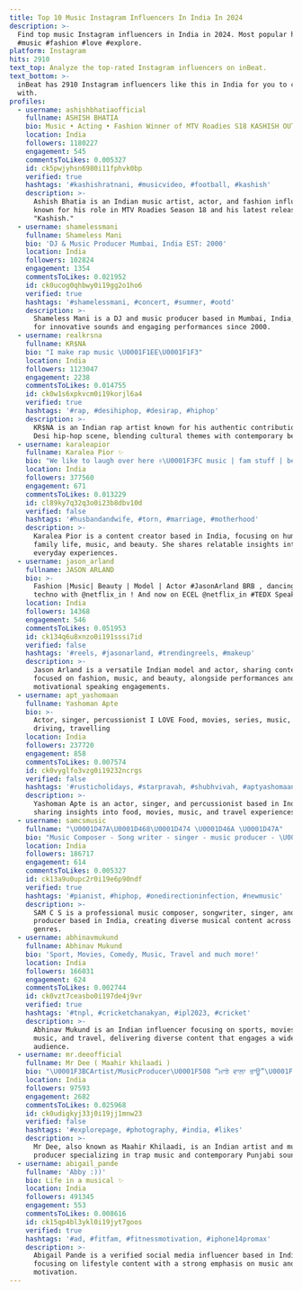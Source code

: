 ```yaml
---
title: Top 10 Music Instagram Influencers In India In 2024
description: >-
  Find top music Instagram influencers in India in 2024. Most popular hashtags:
  #music #fashion #love #explore.
platform: Instagram
hits: 2910
text_top: Analyze the top-rated Instagram influencers on inBeat.
text_bottom: >-
  inBeat has 2910 Instagram influencers like this in India for you to connect
  with.
profiles:
  - username: ashishbhatiaofficial
    fullname: ASHISH BHATIA
    bio: Music • Acting • Fashion Winner of MTV Roadies S18 KASHISH OUT NOW ⤵️
    location: India
    followers: 1180227
    engagement: 545
    commentsToLikes: 0.005327
    id: ck5pwjyhsn6980i11fphvk0bp
    verified: true
    hashtags: '#kashishratnani, #musicvideo, #football, #kashish'
    description: >-
      Ashish Bhatia is an Indian music artist, actor, and fashion influencer,
      known for his role in MTV Roadies Season 18 and his latest release,
      "Kashish."
  - username: shamelessmani
    fullname: Shameless Mani
    bio: 'DJ & Music Producer Mumbai, India EST: 2000'
    location: India
    followers: 102824
    engagement: 1354
    commentsToLikes: 0.021952
    id: ck0ucog0qhbwy0i19gg2o1ho6
    verified: true
    hashtags: '#shamelessmani, #concert, #summer, #ootd'
    description: >-
      Shameless Mani is a DJ and music producer based in Mumbai, India, known
      for innovative sounds and engaging performances since 2000.
  - username: realkrsna
    fullname: KR$NA
    bio: "I make rap music \U0001F1EE\U0001F1F3"
    location: India
    followers: 1123047
    engagement: 2238
    commentsToLikes: 0.014755
    id: ck0w1s6xpkvcm0i19korjl6a4
    verified: true
    hashtags: '#rap, #desihiphop, #desirap, #hiphop'
    description: >-
      KR$NA is an Indian rap artist known for his authentic contributions to the
      Desi hip-hop scene, blending cultural themes with contemporary beats.
  - username: karaleapior
    fullname: Karalea Pior ✨
    bio: "We like to laugh over here ✌\U0001F3FC music | fam stuff | beauty stuff \U0001FAF6\U0001F3FB @swavpior tiktok 2.2 M | the pior fam"
    location: India
    followers: 377560
    engagement: 671
    commentsToLikes: 0.013229
    id: cl89ky7q32q3o0i23b8dbv10d
    verified: false
    hashtags: '#husbandandwife, #torn, #marriage, #motherhood'
    description: >-
      Karalea Pior is a content creator based in India, focusing on humor,
      family life, music, and beauty. She shares relatable insights into
      everyday experiences.
  - username: jason_arland
    fullname: JASON ARLAND
    bio: >-
      Fashion |Music| Beauty | Model | Actor #JasonArland BRB , dancing to
      techno with @netflix_in ! And now on ECEL @netflix_in #TEDX Speaker .
    location: India
    followers: 14368
    engagement: 546
    commentsToLikes: 0.051953
    id: ck134q6u8xnzo0i191sssi7id
    verified: false
    hashtags: '#reels, #jasonarland, #trendingreels, #makeup'
    description: >-
      Jason Arland is a versatile Indian model and actor, sharing content
      focused on fashion, music, and beauty, alongside performances and
      motivational speaking engagements.
  - username: apt_yashomaan
    fullname: Yashoman Apte
    bio: >-
      Actor, singer, percussionist I LOVE Food, movies, series, music, dogs,
      driving, travelling
    location: India
    followers: 237720
    engagement: 858
    commentsToLikes: 0.007574
    id: ck0vyglfo3vzg0i19232ncrgs
    verified: false
    hashtags: '#rusticholidays, #starpravah, #shubhvivah, #aptyashomaan'
    description: >-
      Yashoman Apte is an actor, singer, and percussionist based in India,
      sharing insights into food, movies, music, and travel experiences.
  - username: samcsmusic
    fullname: "\U0001D47A\U0001D468\U0001D474 \U0001D46A \U0001D47A"
    bio: "Music Composer - Song writer - singer - music producer - \U0001F3B6 \U0001F3B9\U0001F3BC\U0001F3B5"
    location: India
    followers: 186717
    engagement: 614
    commentsToLikes: 0.005327
    id: ck13a9u0upc2r0i19e6p90ndf
    verified: true
    hashtags: '#pianist, #hiphop, #onedirectioninfection, #newmusic'
    description: >-
      SAM C S is a professional music composer, songwriter, singer, and music
      producer based in India, creating diverse musical content across various
      genres.
  - username: abhinavmukund
    fullname: Abhinav Mukund
    bio: 'Sport, Movies, Comedy, Music, Travel and much more!'
    location: India
    followers: 166031
    engagement: 624
    commentsToLikes: 0.002744
    id: ck0vzt7ceasbo0i197de4j9vr
    verified: true
    hashtags: '#tnpl, #cricketchanakyan, #ipl2023, #cricket'
    description: >-
      Abhinav Mukund is an Indian influencer focusing on sports, movies, comedy,
      music, and travel, delivering diverse content that engages a wide
      audience.
  - username: mr.deeofficial
    fullname: Mr Dee ( Maahir khilaadi )
    bio: "\U0001F3BCArtist/MusicProducer\U0001F508 “ਮਾਝੇ ਵਾਲਾ ਭਾਊ”\U0001F451 (Mr.Pendu) \U0001F4BDManagement enquiries\U0001F4499803238395 \U0001F3A7Trap talk (new release) \U0001F447"
    location: India
    followers: 97593
    engagement: 2682
    commentsToLikes: 0.025968
    id: ck0udigkyj33j0i19jj1mnw23
    verified: false
    hashtags: '#explorepage, #photography, #india, #likes'
    description: >-
      Mr Dee, also known as Maahir Khilaadi, is an Indian artist and music
      producer specializing in trap music and contemporary Punjabi soundscapes.
  - username: abigail_pande
    fullname: 'Abby :))'
    bio: Life in a musical ✨
    location: India
    followers: 491345
    engagement: 553
    commentsToLikes: 0.008616
    id: ck15qp4bl3ykl0i19jyt7goos
    verified: true
    hashtags: '#ad, #fitfam, #fitnessmotivation, #iphone14promax'
    description: >-
      Abigail Pande is a verified social media influencer based in India,
      focusing on lifestyle content with a strong emphasis on music and fitness
      motivation.
---
```


